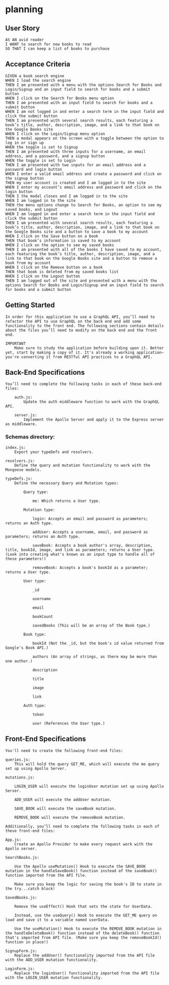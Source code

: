 # planning

## User Story
    AS AN avid reader
    I WANT to search for new books to read
    SO THAT I can keep a list of books to purchase

## Acceptance Criteria
    GIVEN a book search engine
    WHEN I load the search engine
    THEN I am presented with a menu with the options Search for Books and Login/Signup and an input field to search for books and a submit button
    WHEN I click on the Search for Books menu option
    THEN I am presented with an input field to search for books and a submit button
    WHEN I am not logged in and enter a search term in the input field and click the submit button
    THEN I am presented with several search results, each featuring a book’s title, author, description, image, and a link to that book on the Google Books site
    WHEN I click on the Login/Signup menu option
    THEN a modal appears on the screen with a toggle between the option to log in or sign up
    WHEN the toggle is set to Signup
    THEN I am presented with three inputs for a username, an email address, and a password, and a signup button
    WHEN the toggle is set to Login
    THEN I am presented with two inputs for an email address and a password and login button
    WHEN I enter a valid email address and create a password and click on the signup button
    THEN my user account is created and I am logged in to the site
    WHEN I enter my account’s email address and password and click on the login button
    THEN I the modal closes and I am logged in to the site
    WHEN I am logged in to the site
    THEN the menu options change to Search for Books, an option to see my saved books, and Logout
    WHEN I am logged in and enter a search term in the input field and click the submit button
    THEN I am presented with several search results, each featuring a book’s title, author, description, image, and a link to that book on the Google Books site and a button to save a book to my account
    WHEN I click on the Save button on a book
    THEN that book’s information is saved to my account
    WHEN I click on the option to see my saved books
    THEN I am presented with all of the books I have saved to my account, each featuring the book’s title, author, description, image, and a link to that book on the Google Books site and a button to remove a book from my account
    WHEN I click on the Remove button on a book
    THEN that book is deleted from my saved books list
    WHEN I click on the Logout button
    THEN I am logged out of the site and presented with a menu with the options Search for Books and Login/Signup and an input field to search for books and a submit button 

## Getting Started
    In order for this application to use a GraphQL API, you’ll need to refactor the API to use GraphQL on the back end and add some functionality to the front end. The following sections contain details about the files you’ll need to modify on the back end and the front end.

    IMPORTANT
        Make sure to study the application before building upon it. Better yet, start by making a copy of it. It's already a working application—you're converting it from RESTful API practices to a GraphQL API.
    
## Back-End Specifications
    You’ll need to complete the following tasks in each of these back-end files:

        auth.js: 
            Update the auth middleware function to work with the GraphQL API.

        server.js: 
            Implement the Apollo Server and apply it to the Express server as middleware.

### Schemas directory:

    index.js: 
        Export your typeDefs and resolvers.

    resolvers.js: 
        Define the query and mutation functionality to work with the Mongoose models.
            
    typeDefs.js: 
        Define the necessary Query and Mutation types:

            Query type:

                me: Which returns a User type.
                        
            Mutation type:

                login: Accepts an email and password as parameters; returns an Auth type.

                addUser: Accepts a username, email, and password as parameters; returns an Auth type.

                saveBook: Accepts a book author's array, description, title, bookId, image, and link as parameters; returns a User type. (Look into creating what's known as an input type to handle all of these parameters!)

                removeBook: Accepts a book's bookId as a parameter; returns a User type.

            User type:

                _id

                username

                email

                bookCount

                savedBooks (This will be an array of the Book type.)

            Book type:

                bookId (Not the _id, but the book's id value returned from Google's Book API.)

                authors (An array of strings, as there may be more than one author.)

                description

                title

                image

                link

            Auth type:

                token

                user (References the User type.)

## Front-End Specifications

    You'll need to create the following front-end files:

    queries.js: 
        This will hold the query GET_ME, which will execute the me query set up using Apollo Server.

    mutations.js:

        LOGIN_USER will execute the loginUser mutation set up using Apollo Server.

        ADD_USER will execute the addUser mutation.

        SAVE_BOOK will execute the saveBook mutation.

        REMOVE_BOOK will execute the removeBook mutation.

    Additionally, you’ll need to complete the following tasks in each of these front-end files:

    App.js: 
        Create an Apollo Provider to make every request work with the Apollo server.

    SearchBooks.js:

        Use the Apollo useMutation() Hook to execute the SAVE_BOOK mutation in the handleSaveBook() function instead of the saveBook() function imported from the API file.

        Make sure you keep the logic for saving the book's ID to state in the try...catch block!

    SavedBooks.js:

        Remove the useEffect() Hook that sets the state for UserData.

        Instead, use the useQuery() Hook to execute the GET_ME query on load and save it to a variable named userData.

        Use the useMutation() Hook to execute the REMOVE_BOOK mutation in the handleDeleteBook() function instead of the deleteBook() function that's imported from API file. (Make sure you keep the removeBookId() function in place!)

    SignupForm.js: 
        Replace the addUser() functionality imported from the API file with the ADD_USER mutation functionality.

    LoginForm.js: 
        Replace the loginUser() functionality imported from the API file with the LOGIN_USER mutation functionality.